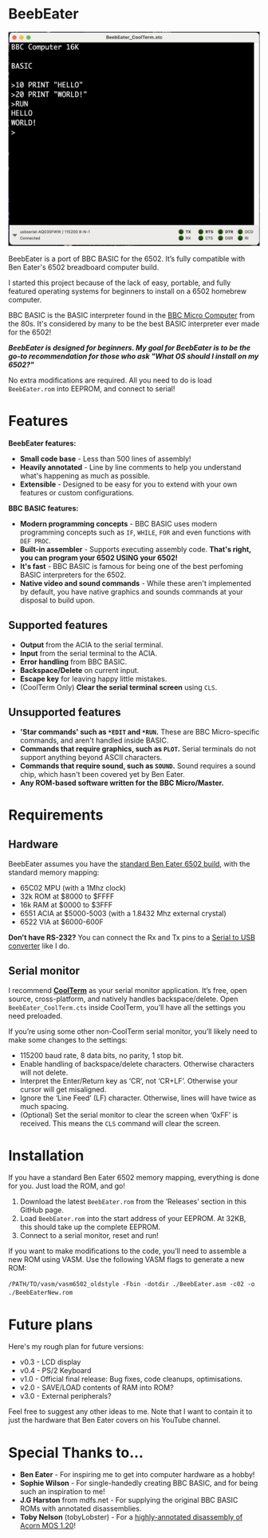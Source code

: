 # BeebEater

![Screenshot of BeebEater](/BeebEater_Screenshot.jpeg)

BeebEater is a port of BBC BASIC for the 6502. It’s fully compatible with Ben Eater's 6502 breadboard computer build.

I started this project because of the lack of easy, portable, and fully featured operating systems for beginners to install on a 6502 homebrew computer.

BBC BASIC is the BASIC interpreter found in the [BBC Micro Computer](https://en.wikipedia.org/wiki/BBC_Micro) from the 80s. It's considered by many to be the best BASIC interpreter ever made for the 6502!

_**BeebEater is designed for beginners. My goal for BeebEater is to be the go-to recommendation for those who ask "What OS should I install on my 6502?"**_

No extra modifications are required. All you need to do is load `BeebEater.rom` into EEPROM, and connect to serial!

# Features

**BeebEater features:**
 * **Small code base** - Less than 500 lines of assembly!
 * **Heavily annotated** - Line by line comments to help you understand what's happening as much as possible.
 * **Extensible** - Designed to be easy for you to extend with your own features or custom configurations.

**BBC BASIC features:**
 * **Modern programming concepts** - BBC BASIC uses modern programming concepts such as `IF`, `WHILE`, `FOR` and even functions with `DEF PROC`.
 * **Built-in assembler** - Supports executing assembly code. **That's right, you can program your 6502 USING your 6502!**
 * **It's fast** - BBC BASIC is famous for being one of the best perfoming BASIC interpreters for the 6502.
 * **Native video and sound commands** - While these aren't implemented by default, you have native graphics and sounds commands at your disposal to build upon.

## Supported features
 * **Output** from the ACIA to the serial terminal.
 * **Input** from the serial terminal to the ACIA.
 * **Error handling** from BBC BASIC.
 * **Backspace/Delete** on current input.
 * **Escape key** for leaving happy little mistakes.
 * (CoolTerm Only) **Clear the serial terminal screen** using `CLS`.

## Unsupported features
 * **'Star commands' such as `*EDIT` and `*RUN`.** These are BBC Micro-specific commands, and aren't handled inside BASIC.
 * **Commands that require graphics, such as `PLOT`.** Serial terminals do not support anything beyond ASCII characters.
 * **Commands that require sound, such as `SOUND`.** Sound requires a sound chip, which hasn't been covered yet by Ben Eater.
 * **Any ROM-based software written for the BBC Micro/Master.**

# Requirements
## Hardware
BeebEater assumes you have the [standard Ben Eater 6502 build](https://eater.net/6502), with the standard memory mapping:
 * 65C02 MPU (with a 1Mhz clock)
 * 32k ROM at $8000 to $FFFF
 * 16k RAM at $0000 to $3FFF
 * 6551 ACIA at $5000-5003 (with a 1.8432 Mhz external crystal)
 * 6522 VIA at $6000-600F

**Don’t have RS-232?** You can connect the Rx and Tx pins to a [Serial to USB converter](https://www.jaycar.com.au/duinotech-arduino-compatible-usb-to-serial-adaptor/p/XC4464) like I do.

## Serial monitor
I recommend [**CoolTerm**](https://freeware.the-meiers.org) as your serial monitor application. It’s free, open source, cross-platform, and natively handles backspace/delete. Open `BeebEater_CoolTerm.cts` inside CoolTerm, you’ll have all the settings you need preloaded.

If you’re using some other non-CoolTerm serial monitor, you’ll likely need to make some changes to the settings:
 * 115200 baud rate, 8 data bits, no parity, 1 stop bit.
 * Enable handling of backspace/delete characters. Otherwise characters will not delete.
 * Interpret the Enter/Return key as ‘CR’, not ‘CR+LF’. Otherwise your cursor will get misaligned.
 * Ignore the ‘Line Feed’ (LF) character. Otherwise, lines will have twice as much spacing.
  * (Optional) Set the serial monitor to clear the screen when ‘0xFF’ is received. This means the `CLS` command will clear the screen.

# Installation

If you have a standard Ben Eater 6502 memory mapping, everything is done for you. Just load the ROM, and go!
 1. Download the latest `BeebEater.rom` from the ‘Releases’ section in this GitHub page.
 2. Load `BeebEater.rom` into the start address of your EEPROM. At 32KB, this should take up the complete EEPROM.
 3. Connect to a serial monitor, reset and run! 

If you want to make modifications to the code, you’ll need to assemble a new ROM using VASM. Use the following VASM flags to generate a new ROM:
	
`/PATH/TO/vasm/vasm6502_oldstyle -Fbin -dotdir ./BeebEater.asm -c02 -o ./BeebEaterNew.rom`

# Future plans

Here's my rough plan for future versions:
 * v0.3 - LCD display
 * v0.4 - PS/2 Keyboard
 * v1.0 - Official final release: Bug fixes, code cleanups, optimisations.
 * v2.0 - SAVE/LOAD contents of RAM into ROM?
 * v3.0 - External peripherals?

Feel free to suggest any other ideas to me. Note that I want to contain it to just the hardware that Ben Eater covers on his YouTube channel.

# Special Thanks to…
 * **Ben Eater** - For inspiring me to get into computer hardware as a hobby!
 * **Sophie Wilson** - For single-handedly creating BBC BASIC, and for being such an inspiration to me!
 * **J.G Harston** from mdfs.net - For supplying the original BBC BASIC ROMs with annotated disassemblies.
 * **Toby Nelson** (tobyLobster) - For a [highly-annotated disassembly of Acorn MOS 1.20](https://tobylobster.github.io/mos/index.html)!
